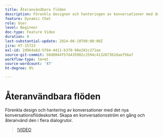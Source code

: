 ```yaml
---
title: Återanvändbara flöden
description: Förenkla designen och hanteringen av konversationer med det nya konversationsflödeskortet. Skapa en konversationsström en gång och återanvänd den i flera dialogrutor
feature: Dynamic Chat
role: User
level: Beginner
doc-type: Feature Video
duration: 0
last-substantial-update: 2024-06-10T00:00:00Z
jira: KT-15723
exl-id: 2d964a6d-5f04-4411-b378-98e281c271ee
source-git-commit: 56d8044f57d435902c2594c413207362daef56a7
workflow-type: tm+mt
source-wordcount: '47'
ht-degree: 0%

---
```


# Återanvändbara flöden

Förenkla design och hantering av konversationer med det nya konversationsflödeskortet. Skapa en konversationsström en gång och återanvänd den i flera dialogrutor.

>[!VIDEO](https://video.tv.adobe.com/v/3429715/?learn=on)
